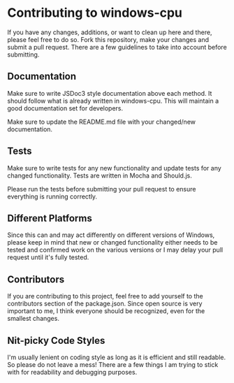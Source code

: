 # Contributing to windows-cpu
If you have any changes, additions, or want to clean up here and there, please feel free to do so. Fork this repository, make your changes and submit a pull request. There are a few guidelines to take into account before submitting.

## Documentation
Make sure to write JSDoc3 style documentation above each method. It should follow what is already written in windows-cpu. This will maintain a good documentation set for developers.

Make sure to update the README.md file with your changed/new documentation.

## Tests
Make sure to write tests for any new functionality and update tests for any changed functionality. Tests are written in Mocha and Should.js.

Please run the tests before submitting your pull request to ensure everything is running correctly.

## Different Platforms
Since this can and may act differently on different versions of Windows, please keep in mind that new or changed functionality either needs to be tested and confirmed work on the various versions or I may delay your pull request until it's fully tested.

## Contributors
If you are contributing to this project, feel free to add yourself to the contributors section of the package.json. Since open source is very important to me, I think everyone should be recognized, even for the smallest changes.

## Nit-picky Code Styles
I'm usually lenient on coding style as long as it is efficient and still readable. So please do not leave a mess! There are a few things I am trying to stick with for readability and debugging purposes.
